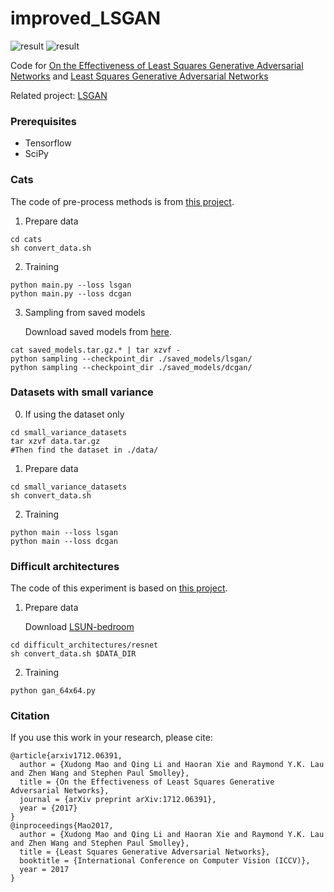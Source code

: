 # improved_LSGAN

![result](images/cat_lsgan.png)
![result](images/cat_lsgan_more.png)


Code for [On the Effectiveness of Least Squares Generative Adversarial Networks](https://arxiv.org/abs/1712.06391) and [Least Squares Generative Adversarial Networks](http://openaccess.thecvf.com/content_iccv_2017/html/Mao_Least_Squares_Generative_ICCV_2017_paper.html)

Related project: [LSGAN](https://github.com/xudonmao/LSGAN)

### Prerequisites

- Tensorflow
- SciPy



### Cats

The code of pre-process methods is from [this project](https://github.com/AlexiaJM/Deep-learning-with-cats).

1. Prepare data

```
cd cats
sh convert_data.sh
```

2. Training

```
python main.py --loss lsgan
python main.py --loss dcgan
```

3. Sampling from saved models

   Download saved models from [here](https://github.com/xudonmao/saved_models_improved_LSGAN).

```
cat saved_models.tar.gz.* | tar xzvf -
python sampling --checkpoint_dir ./saved_models/lsgan/
python sampling --checkpoint_dir ./saved_models/dcgan/
```

### Datasets with small variance

0. If using the dataset only

```
cd small_variance_datasets
tar xzvf data.tar.gz
#Then find the dataset in ./data/
```

1. Prepare data

```
cd small_variance_datasets
sh convert_data.sh
```

2. Training

```
python main --loss lsgan
python main --loss dcgan
```

### Difficult architectures

The code of this experiment is based on [this project](https://github.com/igul222/improved_wgan_training).

1. Prepare data

   Download [LSUN-bedroom](http://lsun.cs.princeton.edu/2016/)

```
cd difficult_architectures/resnet
sh convert_data.sh $DATA_DIR
```

2. Training

```
python gan_64x64.py
```


### Citation

If you use this work in your research, please cite:

    @article{arxiv1712.06391,
      author = {Xudong Mao and Qing Li and Haoran Xie and Raymond Y.K. Lau and Zhen Wang and Stephen Paul Smolley},
      title = {On the Effectiveness of Least Squares Generative Adversarial Networks},
      journal = {arXiv preprint arXiv:1712.06391},
      year = {2017}
    }
    @inproceedings{Mao2017,
      author = {Xudong Mao and Qing Li and Haoran Xie and Raymond Y.K. Lau and Zhen Wang and Stephen Paul Smolley},
      title = {Least Squares Generative Adversarial Networks},
      booktitle = {International Conference on Computer Vision (ICCV)},
      year = 2017
    }

 

